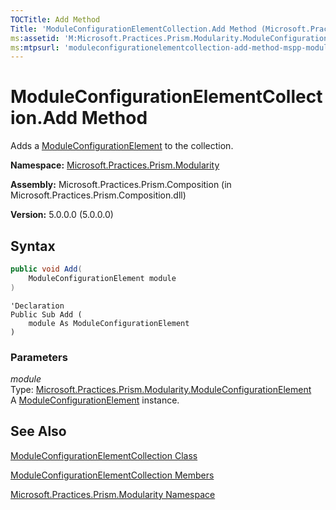 ```yaml
---
TOCTitle: Add Method
Title: 'ModuleConfigurationElementCollection.Add Method (Microsoft.Practices.Prism.Modularity)'
ms:assetid: 'M:Microsoft.Practices.Prism.Modularity.ModuleConfigurationElementCollection.Add(Microsoft.Practices.Prism.Modularity.ModuleConfigurationElement)'
ms:mtpsurl: 'moduleconfigurationelementcollection-add-method-mspp-modularity.md'
---
```



# ModuleConfigurationElementCollection.Add Method

Adds a [ModuleConfigurationElement](/patterns-practices/reference/moduleconfigurationelement-class-mspp-modularity) to the collection.

**Namespace:** [Microsoft.Practices.Prism.Modularity](/patterns-practices/reference/mspp-modularity-namespace)

**Assembly:** Microsoft.Practices.Prism.Composition (in Microsoft.Practices.Prism.Composition.dll)

**Version:** 5.0.0.0 (5.0.0.0)

## Syntax
```C#
public void Add(
	ModuleConfigurationElement module
)
```
```VB
'Declaration
Public Sub Add ( 
	module As ModuleConfigurationElement
)
```

### Parameters

*module*   
Type: [Microsoft.Practices.Prism.Modularity.ModuleConfigurationElement](/patterns-practices/reference/moduleconfigurationelement-class-mspp-modularity)   
A [ModuleConfigurationElement](/patterns-practices/reference/moduleconfigurationelement-class-mspp-modularity) instance.

## See Also

[ModuleConfigurationElementCollection Class](/patterns-practices/reference/moduleconfigurationelementcollection-class-mspp-modularity)

[ModuleConfigurationElementCollection Members](/patterns-practices/reference/moduleconfigurationelementcollection-members-mspp-modularity)

[Microsoft.Practices.Prism.Modularity Namespace](/patterns-practices/reference/mspp-modularity-namespace)